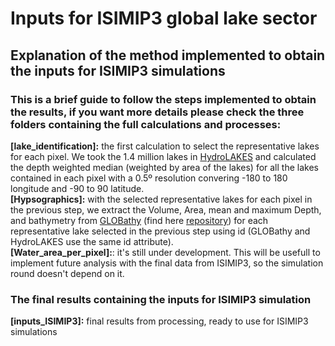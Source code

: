 # Inputs for ISIMIP3 global lake sector <br />
## Explanation of the method implemented to obtain the inputs for ISIMIP3 simulations <br />

### This is a brief guide to follow the steps implemented to obtain the results, if you want more details please check the three folders containing the full calculations and processes:<br />

**[lake_identification]:** the first calculation to select the representative lakes for each pixel. We took the 1.4 million lakes in [HydroLAKES](https://www.hydrosheds.org/pages/hydrolakes) and calculated the depth weighted median (weighted by area of the lakes) for all the lakes contained in each pixel with a 0.5º resolution convering -180 to 180 longitude and -90 to 90 latitude.  <br />
**[Hypsographics]:** with the selected representative lakes for each pixel in the previous step, we extract the Volume, Area, mean and maximum Depth, and bathymetry from [GLOBathy](https://www.nature.com/articles/s41597-022-01132-9) (find here [repository](https://springernature.figshare.com/collections/GLOBathy_the_Global_Lakes_Bathymetry_Dataset/5243309)) for each representative lake selected in the previous step using id (GLOBathy and HydroLAKES use the same id attribute). <br />
**[Water_area_per_pixel]:**: it's still under development. This will be usefull to implement future analysis with the final data from ISIMIP3, so the simulation round doesn't depend on it. <br />

### The final results containing the inputs for ISIMIP3 simulation <br />
**[inputs_ISIMIP3]:** final results from processing, ready to use for ISIMIP3 simulations <br />
